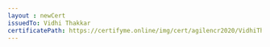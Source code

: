 ```yaml
--- 
layout : newCert 
issuedTo: Vidhi Thakkar 
certificatePath: https://certifyme.online/img/cert/agilencr2020/VidhiThakkar_82e7e.png
--- 
```

